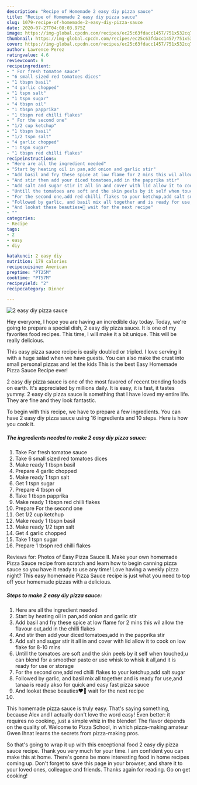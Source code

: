 ```yaml
---
description: "Recipe of Homemade 2 easy diy pizza sauce"
title: "Recipe of Homemade 2 easy diy pizza sauce"
slug: 1079-recipe-of-homemade-2-easy-diy-pizza-sauce
date: 2020-07-27T04:08:03.975Z
image: https://img-global.cpcdn.com/recipes/ec25c63fdacc1457/751x532cq70/2-easy-diy-pizza-sauce-recipe-main-photo.jpg
thumbnail: https://img-global.cpcdn.com/recipes/ec25c63fdacc1457/751x532cq70/2-easy-diy-pizza-sauce-recipe-main-photo.jpg
cover: https://img-global.cpcdn.com/recipes/ec25c63fdacc1457/751x532cq70/2-easy-diy-pizza-sauce-recipe-main-photo.jpg
author: Lawrence Perez
ratingvalue: 4.6
reviewcount: 9
recipeingredient:
- " For fresh tomatoe sauce"
- "6 small sized red tomatoes dices"
- "1 tbspn basil"
- "4 garlic chopped"
- "1 tspn salt"
- "1 tspn sugar"
- "4 tbspn oil"
- "1 tbspn papprika"
- "1 tbspn red chilli flakes"
- " For the second one"
- "1/2 cup ketchup"
- "1 tbspn basil"
- "1/2 tspn salt"
- "4 garlic chopped"
- "1 tspn sugar"
- "1 tbspn red chilli flakes"
recipeinstructions:
- "Here are all the ingredient needed"
- "Start by heating oil in pan,add onion and garlic stir"
- "Add basil and fry these spice at low flame for 2 mins this wil allow the flavour out,add in the chilli flakes"
- "And stir then add your diced tomatoes,add in the papprika stir"
- "Add salt and sugar stir it all in and cover with lid allow it to cook on low flake for 8-10 mins"
- "Untill the tomatoes are soft and the skin peels by it self when touched,u can blend for a smoother paste or use whisk to whisk it all,and it is ready for use or storage"
- "For the second one,add red chilli flakes to your ketchup,add salt sugar"
- "Followed by garlic, and basil mix all together and is ready for use,and tanaa is ready akso for quick and easy fast pizza sauce"
- "And lookat these beauties❤🤗 wait for the next recipe"
- ""
categories:
- Recipe
tags:
- 2
- easy
- diy

katakunci: 2 easy diy 
nutrition: 179 calories
recipecuisine: American
preptime: "PT25M"
cooktime: "PT57M"
recipeyield: "2"
recipecategory: Dinner

---
```



![2 easy diy pizza sauce](https://img-global.cpcdn.com/recipes/ec25c63fdacc1457/751x532cq70/2-easy-diy-pizza-sauce-recipe-main-photo.jpg)

Hey everyone, I hope you are having an incredible day today. Today, we're going to prepare a special dish, 2 easy diy pizza sauce. It is one of my favorites food recipes. This time, I will make it a bit unique. This will be really delicious.

This easy pizza sauce recipe is easily doubled or tripled. I love serving it with a huge salad when we have guests. You can also make the crust into small personal pizzas and let the kids This is the best Easy Homemade Pizza Sauce Recipe ever!

2 easy diy pizza sauce is one of the most favored of recent trending foods on earth. It's appreciated by millions daily. It is easy, it is fast, it tastes yummy. 2 easy diy pizza sauce is something that I have loved my entire life. They are fine and they look fantastic.


To begin with this recipe, we have to prepare a few ingredients. You can have 2 easy diy pizza sauce using 16 ingredients and 10 steps. Here is how you cook it.

<!--inarticleads1-->

##### The ingredients needed to make 2 easy diy pizza sauce:

1. Take  For fresh tomatoe sauce
1. Take 6 small sized red tomatoes dices
1. Make ready 1 tbspn basil
1. Prepare 4 garlic chopped
1. Make ready 1 tspn salt
1. Get 1 tspn sugar
1. Prepare 4 tbspn oil
1. Take 1 tbspn papprika
1. Make ready 1 tbspn red chilli flakes
1. Prepare  For the second one
1. Get 1/2 cup ketchup
1. Make ready 1 tbspn basil
1. Make ready 1/2 tspn salt
1. Get 4 garlic chopped
1. Take 1 tspn sugar
1. Prepare 1 tbspn red chilli flakes


Reviews for: Photos of Easy Pizza Sauce II. Make your own homemade Pizza Sauce recipe from scratch and learn how to begin canning pizza sauce so you have it ready to use any time! Love having a weekly pizza night? This easy homemade Pizza Sauce recipe is just what you need to top off your homemade pizzas with a delicious. 

<!--inarticleads2-->

##### Steps to make 2 easy diy pizza sauce:

1. Here are all the ingredient needed
1. Start by heating oil in pan,add onion and garlic stir
1. Add basil and fry these spice at low flame for 2 mins this wil allow the flavour out,add in the chilli flakes
1. And stir then add your diced tomatoes,add in the papprika stir
1. Add salt and sugar stir it all in and cover with lid allow it to cook on low flake for 8-10 mins
1. Untill the tomatoes are soft and the skin peels by it self when touched,u can blend for a smoother paste or use whisk to whisk it all,and it is ready for use or storage
1. For the second one,add red chilli flakes to your ketchup,add salt sugar
1. Followed by garlic, and basil mix all together and is ready for use,and tanaa is ready akso for quick and easy fast pizza sauce
1. And lookat these beauties❤🤗 wait for the next recipe
1. 


This homemade pizza sauce is truly easy. That&#39;s saying something, because Alex and I actually don&#39;t love the word easy! Even better: it requires no cooking, just a simple whiz in the blender! The flavor depends on the quality of. Welcome to Pizza School, in which pizza-making amateur Gwen Ihnat learns the secrets from pizza-making pros. 

So that's going to wrap it up with this exceptional food 2 easy diy pizza sauce recipe. Thank you very much for your time. I am confident you can make this at home. There's gonna be more interesting food in home recipes coming up. Don't forget to save this page in your browser, and share it to your loved ones, colleague and friends. Thanks again for reading. Go on get cooking!
